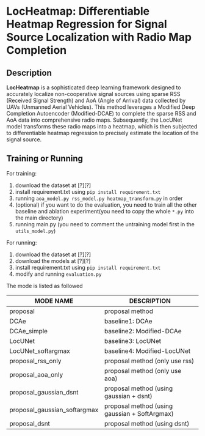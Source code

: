# LocHeatmap: Differentiable Heatmap Regression for Signal Source Localization with Radio Map Completion

## Description

**LocHeatmap** is a sophisticated deep learning framework designed to accurately localize non-cooperative signal sources using sparse RSS (Received Signal Strength) and AoA (Angle of Arrival) data collected by UAVs (Unmanned Aerial Vehicles). This method leverages a Modified Deep Completion Autoencoder (Modified-DCAE) to complete the sparse RSS and AoA data into comprehensive radio maps. Subsequently, the LocUNet model transforms these radio maps into a heatmap, which is then subjected to differentiable heatmap regression to precisely estimate the location of the signal source.

## Training or Running

For training:

1. download the dataset at [?][?]
2. install requirement.txt using `pip install requirement.txt`
3. running `aoa_model.py rss_model.py heatmap_transform.py` in order
4. (optional) if you want to do the evaluation, you need to train all the other baseline and ablation experiment(you need to copy the whole `*.py` into the main directory) 
5. running main.py (you need to comment the untraining model first in the `utils_model.py`)

For running:

1. download the dataset at [?][?]
2. download the models at [?][?]
3. install requirement.txt using `pip install requirement.txt`
4. modify and running `evaluation.py`

The mode is listed as followed

| MODE NAME                    | DESCRIPTION                                   |
| ---------------------------- | --------------------------------------------- |
| proposal                     | proposal method                               |
| DCAe                         | baseline1: DCAe                               |
| DCAe_simple                  | baseline2: Modified-DCAe                      |
| LocUNet                      | baseline3: LocUNet                            |
| LocUNet_softargmax           | baseline4: Modified-LocUNet                   |
| proposal_rss_only            | proposal method (only use rss)                |
| proposal_aoa_only            | proposal method (only use aoa)                |
| proposal_gaussian_dsnt       | proposal method (using gaussian + dsnt)       |
| proposal_gaussian_softargmax | proposal method (using gaussian + SoftArgmax) |
| proposal_dsnt                | proposal method (using dsnt)                  |

